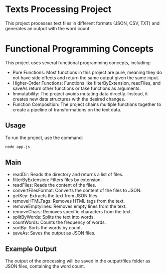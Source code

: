 # Texts Processing Project

This project processes text files in different formats (JSON, CSV, TXT) and generates an output with the word count.

# Functional Programming Concepts
This project uses several functional programming concepts, including:

- Pure Functions: Most functions in this project are pure, meaning they do not have side effects and return the same output given the same input.
- Higher-Order Functions: Functions like filterByExtension, readFiles, and saveAs return other functions or take functions as arguments.
- Immutability: The project avoids mutating data directly. Instead, it creates new data structures with the desired changes.
- Function Composition: The project chains multiple functions together to create a pipeline of transformations on the text data.

## Usage

To run the project, use the command:
```sh
node app.js
```

## Main
- readDir: Reads the directory and returns a list of files.
- filterByExtension: Filters files by extension.
- readFiles: Reads the content of the files.
- convertFilesFormat: Converts the content of the files to JSON.
- getKey: Extracts the text from JSON files.
- removeHTMLTags: Removes HTML tags from the text.
- removeEmptylines: Removes empty lines from the text.
- removeChars: Removes specific characters from the text.
- splitByWords: Splits the text into words.
- countWords: Counts the frequency of words.
- sortBy: Sorts the words by count.
- saveAs: Saves the output as JSON files.

## Example Output

The output of the processing will be saved in the output/files folder as JSON files, containing the word count.

